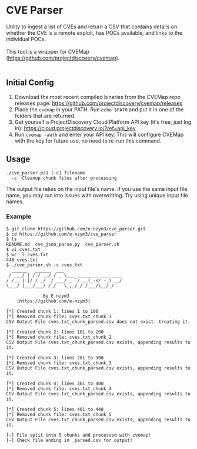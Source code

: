 # CVE Parser
Utility to ingest a list of CVEs and return a CSV that contains details on whether the CVE is a remote exploit, has POCs available, and links to the individual POCs.
<br><br>
This tool is a wrapper for CVEMap (https://github.com/projectdiscovery/cvemap).
<br><br>
## Initial Config
1. Download the most recent compiled binaries from the CVEMap repo releases page: https://github.com/projectdiscovery/cvemap/releases
2. Place the `cvemap` in your PATH. Run `echo $PATH` and put it in one of the folders that are returned.
3. Get yourself a ProjectDiscovery Cloud Platform API key (it's free, just log in): https://cloud.projectdiscovery.io/?ref=api_key
4. Run `cvemap -auth` and enter your API key. This will configure CVEMap with the key for future use, no need to re-run this command.
## Usage
```console
./cve_parser.ps1 [-c] filename
  -c  Cleanup chunk files after processing
```
The output file relies on the input file's name. If you use the same input file name, you may run into issues with overwritting. Try using unique input file names.
### Example
```console
$ git clone https://github.com/e-nzym3/cve_parser.git
$ cd https://github.com/e-nzym3/cve_parser
$ ls
README.md  cve_json_parse.py  cve_parser.sh
$ vi cves.txt
$ wc -l cves.txt
448 cves.txt
$ ./cve_parser.sh -c cves.txt
  ______   ______  ___
 / ___/ | / / __/ / _ \___ ________ ___ ____
/ /__ | |/ / _/  / ___/ _ `/ __(_-</ -_) __/
\___/ |___/___/ /_/   \_,_/_/ /___/\__/_/

              By E-nzym3
    (https://github.com/e-nzym3)

[*] Created chunk 1: lines 1 to 100
[*] Removed chunk file: cves.txt_chunk_1
CSV Output File cves.txt_chunk_parsed.csv does not exist. Creating it.

[*] Created chunk 2: lines 101 to 200
[*] Removed chunk file: cves.txt_chunk_2
CSV Output File cves.txt_chunk_parsed.csv exists, appending results to it.

[*] Created chunk 3: lines 201 to 300
[*] Removed chunk file: cves.txt_chunk_3
CSV Output File cves.txt_chunk_parsed.csv exists, appending results to it.

[*] Created chunk 4: lines 301 to 400
[*] Removed chunk file: cves.txt_chunk_4
CSV Output File cves.txt_chunk_parsed.csv exists, appending results to it.

[*] Created chunk 5: lines 401 to 448
[*] Removed chunk file: cves.txt_chunk_5
CSV Output File cves.txt_chunk_parsed.csv exists, appending results to it.

[-] File split into 5 chunks and processed with cvemap!
[-] Check file ending in _parsed.csv for output!
```
